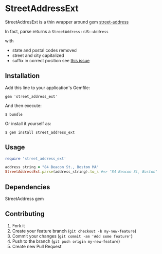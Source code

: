 # StreetAddressExt

StreetAddresExt is a thin wrapper around gem [street-address](https://github.com/derrek/street-address)

In fact, parse returns a ``StreetAddress::US::Address``

with

 - state and postal codes removed
 - street and city capitalized
 - suffix in correct position see [this issue](https://github.com/derrek/street-address/issues/9)



## Installation

Add this line to your application's Gemfile:

    gem 'street_address_ext'

And then execute:

    $ bundle

Or install it yourself as:

    $ gem install street_address_ext


## Usage

```ruby
require 'street_address_ext'

address_string = "84 Beacon St., Boston MA"
StreetAddressExt.parse(address_string).to_s #=> "84 Beacon St, Boston"
```

## Dependencies

StreetAddress gem

## Contributing

1. Fork it
2. Create your feature branch (`git checkout -b my-new-feature`)
3. Commit your changes (`git commit -am 'Add some feature'`)
4. Push to the branch (`git push origin my-new-feature`)
5. Create new Pull Request

